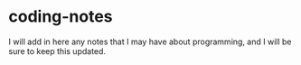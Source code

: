 # coding-notes
I will add in here any notes that I may have about programming, and I will be sure to keep this updated.
